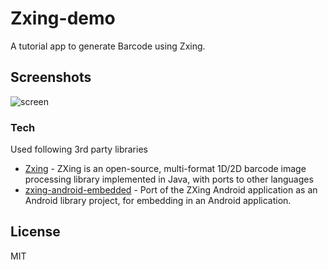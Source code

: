 # Zxing-demo
A tutorial app to generate Barcode using Zxing.
## Screenshots
![screen](../master/assets/screen.jpeg)

### Tech

Used following 3rd party libraries 

* [Zxing] - ZXing is an open-source, multi-format 1D/2D barcode image processing library implemented in Java, with ports to other languages
* [zxing-android-embedded] - Port of the ZXing Android application as an Android library project, for embedding in an Android application.


License
----

MIT

[Zxing]: <https://github.com/zxing/zxing>
[zxing-android-embedded]: <https://github.com/journeyapps/zxing-android-embedded>